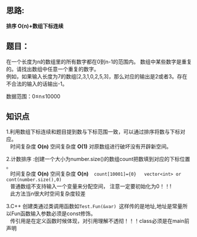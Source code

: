 ## 思路:  
__排序 O(n)+数组下标连续__

## 题目：
在一个长度为n的数组里的所有数字都在0到n-1的范围内。 数组中某些数字是重复的。请找出数组中任意一个重复的数字。  
例如，如果输入长度为7的数组[2,3,1,0,2,5,3]，那么对应的输出是2或者3。存在不合法的输入的话输出-1。

数据范围：0≤n≤10000 

## 知识点
1.利用数组下标连续和题目提到数与下标范围一致，可以通过排序将数与下标对应。  
&ensp; 时间复杂度 __O(n)__ 空间复杂度 __O(1)__ 对原数组进行破坏没有开辟新空间。  

2.计数排序 :创建一个大小为number.size()的数组count把数填到对应的下标位置 。  
&ensp; 时间复杂度 __O(n)__ 空间复杂度 __O(n)__ 
&ensp; `count[10001]={0}   vector<int> or cont(number.size(),0)`  
&ensp; 普通数组不支持输入一个变量来分配空间， 注意一定要初始化为0！！!  
&ensp; 此方法当n很大时空间复杂度较差

3.C++ 创建类通过类调用函数如`Test.Fun(&var) `这样传的是地址,地址是常量所以Fun函数输入参数必须是const修饰。  
 &ensp; 传引用是在定义函数时候体现，对引用理解不透彻！！！class必须是在main前声明
